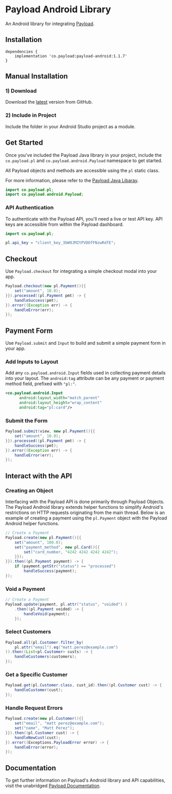 # Payload Android Library

An Android library for integrating [Payload](https://payload.co).

## Installation

```
dependencies {
    implementation 'co.payload:payload-android:1.1.7'
}
```

## Manual Installation

### 1) Download

Download the [latest](https://github.com/payload-code/payload-android/archive/master.zip)
version from GitHub.

### 2) Include in Project

Include the folder in your Android Studio project as a module.

## Get Started

Once you've included the Payload Java library in your project,
include the `co.payload.pl` and `co.payload.android.Payload` namespace to get started.

All Payload objects and methods are accessible using the `pl` static class.

For more information, please refer to the [Payload Java Libaray](https://github.com/payload-code/payload-java).

```java
import co.payload.pl;
import co.payload.android.Payload;
```

### API Authentication

To authenticate with the Payload API, you'll need a live or test API key. API
keys are accessible from within the Payload dashboard.

```java
import co.payload.pl;

pl.api_key = "client_key_3bW9JMZtPVDOfFNzwRdfE";
```

## Checkout

Use `Payload.checkout` for integrating a simple checkout modal into your app.

```java
Payload.checkout(new pl.Payment(){{
    set("amount", 10.0);
}}).processed((pl.Payment pmt) -> {
    handleSuccess(pmt);
}).error((Exception err) -> {
    handleError(err);
});
```

## Payment Form

Use `Payload.submit` and `Input` to build and submit a simple payment form in your app.

### Add Inputs to Layout

Add any `co.payload.android.Input` fields used in collecting payment details into your layout.
The `android:tag` attribute can be any payment or payment method field, prefixed
with `"pl:"`.

```xml
<co.payload.android.Input
      android:layout_width="match_parent"
      android:layout_height="wrap_content"
      android:tag="pl:card"/>
```

### Submit the Form

```java
Payload.submit(view, new pl.Payment(){{
    set("amount", 10.0);
}}).processed((pl.Payment pmt) -> {
    handleSuccess(pmt);
}).error((Exception err) -> {
    handleError(err);
});
```


## Interact with the API

### Creating an Object


Interfacing with the Payload API is done primarily through Payload Objects.
The Payload Android library extends helper functions to simplify Android's
restrictions on HTTP requests originating from the main thread.
Below is an example of
creating a payment using the `pl.Payment` object with the Payload Android helper functions.


```java
// Create a Payment
Payload.create(new pl.Payment(){{
    set("amount", 100.0);
    set("payment_method", new pl.Card(){{
        set("card_number, "4242 4242 4242 4242");
    }});
}}).then((pl.Payment payment) -> {
    if (payment.getStr("status") == "processed")
        handleSuccess(payment);
});
```

### Void a Payment

```java
// Create a Payment
Payload.update(payment, pl.attr("status", "voided") )
    .then((pl.Payment voided) -> {
        handleVoid(payment);
    });
```

### Select Customers

```java
Payload.all(pl.Customer.filter_by(
    pl.attr("email").eq("matt.perez@example.com")
)).then((List<pl.Customer> custs) -> {
    handleCustomers(customers);
});
```

### Get a Specific Customer

```java
Payload.get(pl.Customer.class, cust_id).then((pl.Customer cust) -> {
    handleCustomer(cust);
});
```

### Handle Request Errors

```java
Payload.create(new pl.Customer(){{
    set("email", "matt perez@example.com");
    set("name", "Matt Perez");
}}).then((pl.Customer cust) -> {
    handleNewCust(cust);
}).error((Exceptions.PayloadError error) -> {
    handleError(error);
});
```

## Documentation

To get further information on Payload's Android library and API capabilities,
visit the unabridged [Payload Documentation](https://docs.payload.co/).
